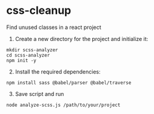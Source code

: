 # css-cleanup
Find unused classes in a react project

1. Create a new directory for the project and initialize it:
```
mkdir scss-analyzer
cd scss-analyzer
npm init -y
```

2. Install the required dependencies:

```
npm install sass @babel/parser @babel/traverse
```

3. Save script and run
```
node analyze-scss.js /path/to/your/project
```


